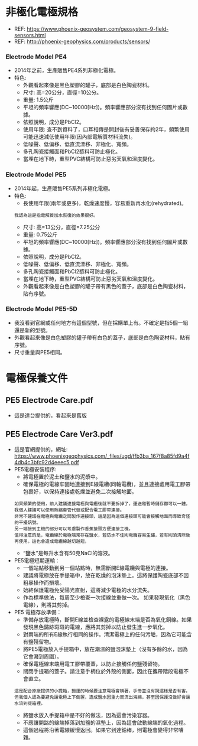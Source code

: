 # 非極化電極規格
+ REF: https://www.phoenix-geosystem.com/geosystem-9-field-sensors.html
+ REF: http://phoenix-geophysics.com/products/sensors/

### Electrode Model PE4
+ 2014年之前，生產販售PE4系列非極化電極。
+ 特色:  
  + 外觀看起來像是黑色塑膠的罐子，底部是白色陶瓷材料。
  + 尺寸: 高=20公分，直徑=10公分。  
  + 重量: 1.5公斤
  + 平坦的頻率響應(DC~10000[Hz])。頻率響應部分沒有找到任何圖片或數據。
  + 依照說明，成分是PbCl2。
  + 使用年限: 查不到資料了，口耳相傳是開封後有妥善保存約2年，頻繁使用可能迅速減低使用年限(因內部電解質材料流失)。
  + 低噪聲、低偏移、低直流漂移、非極化、寬頻。
  + 多孔陶瓷接觸面和PbCl2漿料可防止極化。
  + 當埋在地下時，重型PVC結構可防止惡劣天氣和溫度變化。

### Electrode Model PE5
+ 2014年起，生產販售PE5系列非極化電極。
+ 特色:
  + 長使用年限(兩年或更多)，乾燥速度慢，容易重新再水化(rehydrated)。
  ```
  我認為這是指電解質加水恢復的效果很好。  
  ```
  + 尺寸: 高=13公分，直徑=7.25公分  
  + 重量: 0.75公斤  
  + 平坦的頻率響應(DC~10000[Hz])。頻率響應部分沒有找到任何圖片或數據。
  + 依照說明，成分是PbCl2。
  + 低噪聲、低偏移、低直流漂移、非極化、寬頻。
  + 多孔陶瓷接觸面和PbCl2漿料可防止極化。
  + 當埋在地下時，重型PVC結構可防止惡劣天氣和溫度變化。
  + 外觀看起來像是白色塑膠的罐子帶有黑色的蓋子，底部是白色陶瓷材料，貼有序號。

### Electrode Model PE5-5D
+ 我沒看到官網或任何地方有這個型號，但在採購單上有。不確定是指5個一組還是新的型號。
+ 外觀看起來像是白色塑膠的罐子帶有白色的蓋子，底部是白色陶瓷材料，貼有序號。
+ 尺寸重量與PE5相同。


# 電極保養文件
## PE5 Electrode Care.pdf
+ 這是達台提供的，看起來是舊版

## PE5 Electrode Care Ver3.pdf
+ 這是官網提供的，網址: https://www.phoenixgeophysics.com/_files/ugd/ffb3ba_167f8a85fd9a4f4db4c3bfc92d4eeec5.pdf
+ PE5電極安裝程序:
  + 將電極置於泥土和鹽水的泥漿中。
  + 確保電極的電線牢固地連接到E線電纜(同軸電纜)，並且連接處用電工膠帶包裹好，以保持連接處乾燥並避免二次接觸地面。
  ```
  如果頻繁的使用，前人建議連接電極與電纜後就不要拆掉了，運送和暫時儲存都可以一體。  
  我個人建議可以使用熱縮套管代替或配合電工膠帶連接。  
  非常不建議在電極與電纜之間製作連接頭，這是因為這個連接頭可能會接觸地面而導致奇怪的干擾訊號。  
  另一端接到主機的部分可以考慮製作香蕉接頭方便連接主機。  
  值得注意的是，電纜線於電極端常存在鹽水，若防水不佳則電纜容易生鏽，若有則須清除後再使用。這也會造成電纜線越切越短。  
  ```
  + “鹽水”是每升水含有50克NaCl的溶液。
+ PE5電極短期運輸：
  + 一個站點移動到另一個站點時，無需斷開E線電纜與電極的連接。
  + 建議將電極放在手提箱中，放在乾燥的泡沫墊上。這將保護陶瓷底部不因粗暴操作而損壞。
  + 始終保護電極免受陽光直射，這將減少電極的水分流失。
  + 作為標準做法，每周至少檢查一次接線並重做一次。 如果發現氧化（黑色電線），則將其剪掉。
+ PE5 電極存放準備：
  + 準備存放電極時，斷開E線並檢查裸露的電極線末端是否為氧化銅線。如果發現黑色鏽跡斑斑的電線，應將其剪掉以防止發生進一步氧化。 
  + 對兩端的所有E線執行相同的操作。清潔電極上的任何污垢，因為它可能含有鹽殘留物。 
  + 將PE5電極放入手提箱中，放在潮濕的鹽泡沫墊上（沒有多餘的水，因為它會濺到周圍）。
  + 確保電極線末端用電工膠帶覆蓋，以防止接觸任何鹽殘留物。 
  + 關閉手提箱的蓋子。請注意手柄位於外殼的側面，因此在攜帶階段電極不會直立。 
  ```
  這是配合原廠提供的小提箱，搬運的時候要注意電極會橫著，手冊並沒有說這樣是否有害。
  但我個人認為要避免讓電極上下倒置，造成鹽水因重力而流出海綿，甚至因保護沒做好會讓水流到提箱裡。
  ```
  + 將鹽水放入手提箱中是不好的做法，因為這會污染容器。 
  + 不應讓開路的線端掉落到加鹽的濕墊上，因為這會啟動線端的氧化過程。 
  + 這個過程將沿著電線緩慢返回。如果它到達鉛棒，則電極會變得非常嘈雜。
